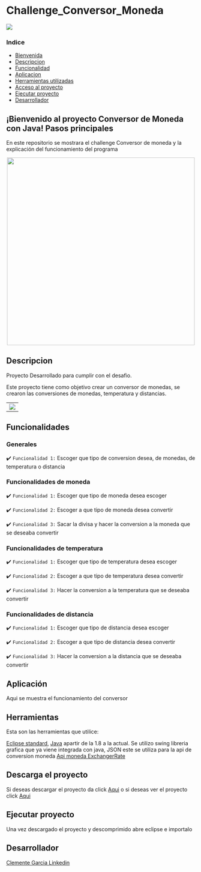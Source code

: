 # Challenge_Conversor_Moneda

<p aling="center">
    <img src="https://img.shields.io/badge/Status-Terminado-green"
</p>

### Indice

- [Bienvenida](#bienvenido-al-proyecto-conversor-de-moneda-con-java-pasos-principales)
- [Descripcion](#descripcion)
- [Funcionalidad](#funcionalidades)
- [Aplicacion](#aplicación)
- [Herramientas utilizadas](#herramientas)
- [Acceso al proyecto](#descarga-el-proyecto)
- [Ejecutar proyecto](#ejecutar-proyecto)
- [Desarrollador](#Desarrollador)

## ¡Bienvenido al proyecto Conversor de Moneda con Java! Pasos principales

En este repositorio se mostrara el challenge Conversor de moneda y la explicación del funcionamiento del programa

<p align="center" >
     <img width="500" heigth="300" src="https://user-images.githubusercontent.com/75176552/223257273-e7ffc18e-d183-4b99-ba55-3344ee644cb9.png">
</p>

## Descripcion

<p align="justify">
Proyecto Desarrollado para cumplir con el desafio.

Este proyecto tiene como objetivo crear un conversor de monedas, se crearon las conversiones de monedas, temperatura y distancias.

<table>
  <tr>
    <td valign="top"><img src="https://user-images.githubusercontent.com/75176552/223269907-240b180e-f266-47b0-aeab-6d416caa80ad.png"/></td>
  </tr>
</table>
</p>

## Funcionalidades

### Generales

:heavy_check_mark: `Funcionalidad 1:` Escoger que tipo de conversion desea, de monedas, de temperatura o distancia

### Funcionalidades de moneda

:heavy_check_mark: `Funcionalidad 1:` Escoger que tipo de moneda desea escoger

:heavy_check_mark: `Funcionalidad 2:` Escoger a que tipo de moneda desea convertir

:heavy_check_mark: `Funcionalidad 3:` Sacar la divisa y hacer la conversion a la moneda que se deseaba convertir

### Funcionalidades de temperatura

:heavy_check_mark: `Funcionalidad 1:` Escoger que tipo de temperatura desea escoger

:heavy_check_mark: `Funcionalidad 2:` Escoger a que tipo de temperatura desea convertir

:heavy_check_mark: `Funcionalidad 3:` Hacer la conversion a la temperatura que se deseaba convertir

### Funcionalidades de distancia

:heavy_check_mark: `Funcionalidad 1:` Escoger que tipo de distancia desea escoger

:heavy_check_mark: `Funcionalidad 2:` Escoger a que tipo de distancia desea convertir

:heavy_check_mark: `Funcionalidad 3:` Hacer la conversion a la distancia que se deseaba convertir

## Aplicación

Aqui se muestra el funcionamiento del conversor

## Herramientas
Esta son las herramientas que utilice:

[Eclipse standard](https://www.eclipse.org/downloads/), [Java](https://www.java.com/en/download/) apartir de la 1.8 a la actual. Se utilizo swing libreria grafica que ya viene integrada con java, JSON este se utiliza para la api de conversion moneda [Api moneda ExchangerRate](https://www.exchangerate-api.com/)

## Descarga el proyecto
Si deseas descargar el proyecto da click [Aqui](https://github.com/ClementeGarcia15/Challenge_Conversor_Moneda/archive/refs/heads/main.zip) o si deseas ver el proyecto click [Aqui](https://github.com/ClementeGarcia15/Challenge_Conversor_Moneda)

## Ejecutar proyecto

Una vez descargado el proyecto y descomprimido abre eclipse e importalo 

## Desarrollador
[Clemente Garcia Linkedin](https://www.linkedin.com/in/clemente-garc%C3%ADa/?originalSubdomain=mx)

